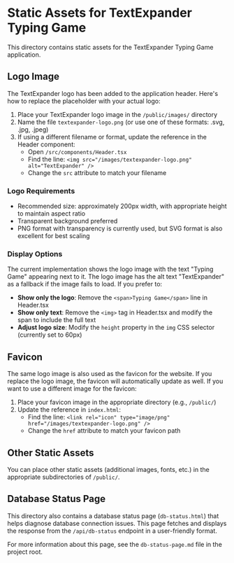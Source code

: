 # Static Assets for TextExpander Typing Game

This directory contains static assets for the TextExpander Typing Game application.

## Logo Image

The TextExpander logo has been added to the application header. Here's how to replace the placeholder with your actual logo:

1. Place your TextExpander logo image in the `/public/images/` directory
2. Name the file `textexpander-logo.png` (or use one of these formats: .svg, .jpg, .jpeg)
3. If using a different filename or format, update the reference in the Header component:
   - Open `/src/components/Header.tsx`
   - Find the line: `<img src="/images/textexpander-logo.png" alt="TextExpander" />`
   - Change the `src` attribute to match your filename

### Logo Requirements

- Recommended size: approximately 200px width, with appropriate height to maintain aspect ratio
- Transparent background preferred
- PNG format with transparency is currently used, but SVG format is also excellent for best scaling

### Display Options

The current implementation shows the logo image with the text "Typing Game" appearing next to it. The logo image has the alt text "TextExpander" as a fallback if the image fails to load. If you prefer to:

- **Show only the logo**: Remove the `<span>Typing Game</span>` line in Header.tsx
- **Show only text**: Remove the `<img>` tag in Header.tsx and modify the span to include the full text
- **Adjust logo size**: Modify the `height` property in the `img` CSS selector (currently set to 60px)

## Favicon

The same logo image is also used as the favicon for the website. If you replace the logo image, the favicon will automatically update as well. If you want to use a different image for the favicon:

1. Place your favicon image in the appropriate directory (e.g., `/public/`)
2. Update the reference in `index.html`:
   - Find the line: `<link rel="icon" type="image/png" href="/images/textexpander-logo.png" />`
   - Change the `href` attribute to match your favicon path

## Other Static Assets

You can place other static assets (additional images, fonts, etc.) in the appropriate subdirectories of `/public/`.

## Database Status Page

This directory also contains a database status page (`db-status.html`) that helps diagnose database connection issues. This page fetches and displays the response from the `/api/db-status` endpoint in a user-friendly format.

For more information about this page, see the `db-status-page.md` file in the project root.
